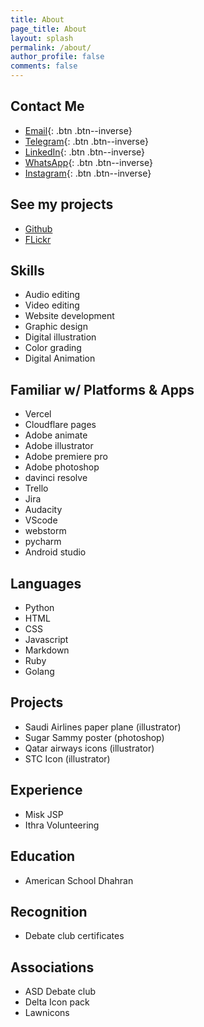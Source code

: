 ```yaml
---
title: About
page_title: About
layout: splash
permalink: /about/
author_profile: false
comments: false
---
```


<!-- {: .btn .btn--inverse} -->

## Contact Me

- [Email](mailto:rayyanbc@gmail.com){: .btn .btn--inverse}
- [Telegram](https://t.me/rayyantg){: .btn .btn--inverse}
- [LinkedIn](https://www.linkedin.com/in/rayyan-manzary-3534b6251/){: .btn .btn--inverse}
- [WhatsApp](https://wa.me/yourphonenumber){: .btn .btn--inverse}
- [Instagram](https://www.instagram.com/rayyan.manzary){: .btn .btn--inverse}

## See my projects

- [Github](https://github.com/rayyangh)
- [FLickr](https://www.flickr.com/photos/201933183@N04/)

## Skills

- Audio editing
- Video editing
- Website development
- Graphic design
- Digital illustration
- Color grading
- Digital Animation

## Familiar w/ Platforms & Apps

- Vercel
- Cloudflare pages
- Adobe animate
- Adobe illustrator
- Adobe premiere pro
- Adobe photoshop
- davinci resolve
- Trello
- Jira
- Audacity
- VScode
- webstorm
- pycharm
- Android studio

## Languages

- Python
- HTML
- CSS
- Javascript
- Markdown
- Ruby
- Golang

## Projects

- Saudi Airlines paper plane (illustrator)
- Sugar Sammy poster (photoshop)
- Qatar airways icons (illustrator)
- STC Icon (illustrator)

## Experience

- Misk JSP
- Ithra Volunteering

## Education

- American School Dhahran

## Recognition

- Debate club certificates

## Associations

- ASD Debate club
- Delta Icon pack
- Lawnicons
